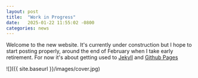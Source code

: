 ```yaml
---
layout: post
title:  "Work in Progress"
date:   2025-01-22 11:55:02 -0800
categories: news 
---
```


Welcome to the new website. It's currently under construction but I hope to start posting properly, around the end of February when I take early retirement. For now it's about getting used to [Jekyll][jekyll-jkl] and [Github Pages][jekyll-gh]

![]({{ site.baseurl }}/images/cover.jpg)


[jekyll-jkl]: https://jekyllrb.com/
[jekyll-gh]: https://docs.github.com/en/pages/setting-up-a-github-pages-site-with-jekyll